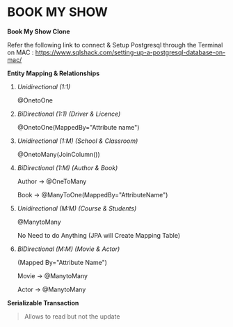 # BOOK MY SHOW
**Book My Show Clone**

Refer the following link to connect & Setup Postgresql through the Terminal on MAC :
https://www.sqlshack.com/setting-up-a-postgresql-database-on-mac/

**Entity Mapping & Relationships**

1. *Unidirectional (1:1)*

    @OnetoOne


2. *BiDirectional (1:1)  (Driver & Licence)*

    @OnetoOne(MappedBy="Attribute name")


3. *Unidirectional (1:M) (School & Classroom)*

    @OnetoMany(JoinColumn())


4. *BiDirectional (1:M) (Author & Book)*   

    Author -> @OneToMany

    Book -> @ManyToOne(MappedBy="AttributeName")


5. *Unidirectional (M:M) (Course & Students)*

    @ManytoMany

    No Need to do Anything (JPA will Create Mapping Table)


6. *BiDirectional (M:M) (Movie & Actor)*
    
    (Mapped By="Attribute Name")
    
    Movie -> @ManytoMany 
    
    Actor -> @ManytoMany


**Serializable Transaction**  
>Allows to read but not the update